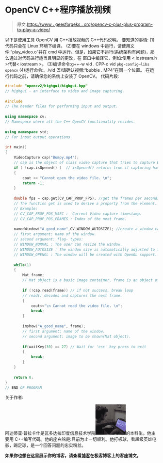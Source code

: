 # OpenCV C++程序播放视频

> 原文:[https://www . geesforgeks . org/opencv-c-plus-plus-program-to-play-a-video/](https://www.geeksforgeeks.org/opencv-c-plus-plus-program-to-play-a-video/)

以下是使用工具 OpenCV 用 C++播放视频的 C++代码说明。
要知道的事情:
(1)代码只会在 Linux 环境下编译。
(2)要在 windows 中运行，请使用文件:“play_video.o”并在 cmd 中运行。但是，如果它不运行(系统架构有问题)，那么通过对代码进行适当且明显的更改，在
窗口中编译它，例如:使用
< iostream.h >代替< iostream >。
(3)编译命令:g++-w vid . CPP-o vid ` pkg-config–libs opencv `
(4)运行命令:。/vid
(5)请确认视频:“bubble . MP4”在同一个位置。
在运行代码之前，请确保您的系统上安装了 OpenCV。
代码片段:

```cpp
#include "opencv2/highgui/highgui.hpp"
// highgui - an interface to video and image capturing.

#include 
// The header files for performing input and output.

using namespace cv;
// Namespace where all the C++ OpenCV functionality resides.

using namespace std;
// For input output operations.

int main()
{
    VideoCapture cap("Bumpy.mp4");
    // cap is the object of class video capture that tries to capture Bumpy.mp4
    if ( !cap.isOpened() )  // isOpened() returns true if capturing has been initialized.
    {
        cout << "Cannot open the video file. \n";
        return -1;
    }

    double fps = cap.get(CV_CAP_PROP_FPS); //get the frames per seconds of the video
    // The function get is used to derive a property from the element.
    // Example:
    // CV_CAP_PROP_POS_MSEC :  Current Video capture timestamp.
    // CV_CAP_PROP_POS_FRAMES : Index of the next frame.

    namedWindow("A_good_name",CV_WINDOW_AUTOSIZE); //create a window called "MyVideo"
    // first argument: name of the window.
    // second argument: flag- types: 
    // WINDOW_NORMAL : The user can resize the window.
    // WINDOW_AUTOSIZE : The window size is automatically adjusted to fitvthe displayed image() ), and you cannot change the window size manually.
    // WINDOW_OPENGL : The window will be created with OpenGL support.

    while(1)
    {
        Mat frame;
        // Mat object is a basic image container. frame is an object of Mat.

        if (!cap.read(frame)) // if not success, break loop
        // read() decodes and captures the next frame.
        {
            cout<<"\n Cannot read the video file. \n";
            break;
        }

        imshow("A_good_name", frame);
        // first argument: name of the window.
        // second argument: image to be shown(Mat object).

        if(waitKey(30) == 27) // Wait for 'esc' key press to exit
        { 
            break; 
        }
    }

    return 0;
}
// END OF PROGRAM
```

关于作者:

阿迪蒂亚·普拉卡什是瓦多达拉印度信息技术学院![Aditya](img/7f989f45758a9a92d71e2ed9f6d7af18.png)的本科生。他主要用 C++编写代码。他的座右铭是:目前为止一切顺利。他打板球，看超级英雄电影，踢足球，是一个回答问题的忠实粉丝。

**如果你也想在这里展示你的博客，请查看[博客](http://geeksquiz.com/gblog/)在极客博客上的客座博文。**